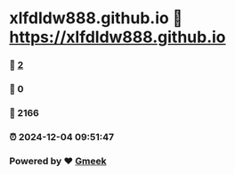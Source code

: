 # xlfdldw888.github.io :link: https://xlfdldw888.github.io 
### :page_facing_up: [2](https://xlfdldw888.github.io/tag.html) 
### :speech_balloon: 0 
### :hibiscus: 2166 
### :alarm_clock: 2024-12-04 09:51:47 
### Powered by :heart: [Gmeek](https://github.com/Meekdai/Gmeek)
